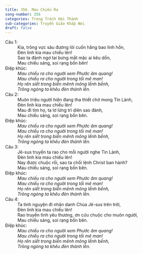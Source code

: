 ```yaml
---
title: 356. Mau Chiếu Ra
song-number: 356
categories: Trọng Trách Hội Thánh
sub-categories: Truyền Giáo Khắp Nơi
draft: false
---
```

<dl><dt>Câu 1:</dt><dd data-verse="1">Kìa, trông vực sâu đương lôi cuốn hằng bao linh hồn, <br/>Đèn linh kia mau chiếu lên! <br/>Sao ta đành ngơ tai bưng mắt mặc ai kêu dồn, <br/>Mau chiếu sáng, soi rạng bốn bên! </dd><dt>Điệp khúc:</dt><dd data-chorus="1"><em>Mau chiếu ra cho người xem Phước âm quang! <br/>Mau chiếu ra cho người trong tối mê man! <br/>Họ rên siết trong biển mênh mông lềnh bềnh, <br/>Trông ngóng ta khêu đèn thánh lên. </em></dd><dt>Câu 2:</dt><dd data-verse="2">Muôn triệu người hiện đang tha thiết chờ mong Tin Lành, <br/>Đèn linh kia mau chiếu lên! <br/>Mau đi tìm họ, ta lơ lửng trì diên sao đành, <br/>Mau chiếu sáng, soi rạng bốn bên. </dd><dt>Điệp khúc:</dt><dd data-chorus="1"><em>Mau chiếu ra cho người xem Phước âm quang! <br/>Mau chiếu ra cho người trong tối mê man! <br/>Họ rên siết trong biển mênh mông lềnh bềnh, <br/>Trông ngóng ta khêu đèn thánh lên. </em></dd><dt>Câu 3:</dt><dd data-verse="3">Jê-sus truyền ta rao cho mỗi người nghe Tin Lành, <br/>Đèn linh kia mau chiếu lên! <br/>Nay được chuộc rồi, sao ta chối lệnh Christ ban hành? <br/>Mau chiếu sáng, soi rạng bốn bên. </dd><dt>Điệp khúc:</dt><dd data-chorus="1"><em>Mau chiếu ra cho người xem Phước âm quang! <br/>Mau chiếu ra cho người trong tối mê man! <br/>Họ rên siết trong biển mênh mông lềnh bềnh, <br/>Trông ngóng ta khêu đèn thánh lên. </em></dd><dt>Câu 4:</dt><dd data-verse="4">Ta tình nguyện đi nhân danh Chúa Jê-sus trên trời, <br/>Đèn linh kia mau chiếu lên! <br/>Rao truyền tình yêu thương, ơn cứu chuộc cho muôn người, <br/>Mau chiếu sáng, soi rạng bốn bên. </dd><dt>Điệp khúc:</dt><dd data-chorus="1"><em>Mau chiếu ra cho người xem Phước âm quang! <br/>Mau chiếu ra cho người trong tối mê man! <br/>Họ rên siết trong biển mênh mông lềnh bềnh, <br/>Trông ngóng ta khêu đèn thánh lên. </em></dd></dl>